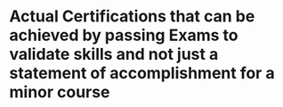 # Actual Certifications that can be achieved by passing Exams to validate skills and not just a statement of accomplishment for a minor course
